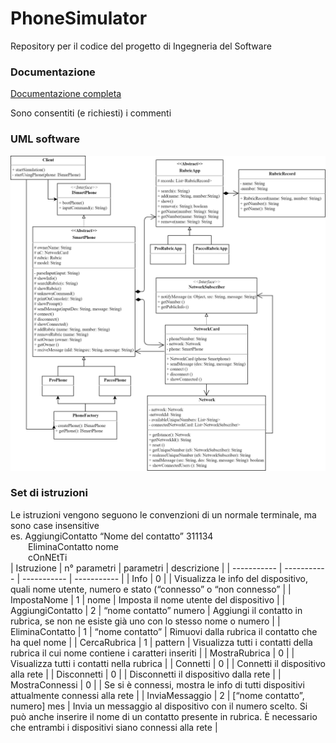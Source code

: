 # PhoneSimulator
 Repository per il codice del progetto di Ingegneria del Software
 
 
 ### Documentazione
 [Documentazione completa](https://docs.google.com/document/d/1Qp8zCO5xep3hJsoPorasWVTrHCBqD0262AY88BYDcUI/edit?usp=sharing)
 
 Sono consentiti (e richiesti) i commenti
 
 
 ### UML software
 ![UML del software](Assets/ProgettoPhone.png)

### Set di istruzioni
Le istruzioni vengono seguono le convenzioni di un normale terminale, ma sono case insensitive<br>
es. AggiungiContatto “Nome del contatto” 311134<br>
  EliminaContatto nome<br>
  cOnNEtTi<br>
| Istruzione | n° parametri | parametri | descrizione |
| ----------- | ----------- | ----------- | ----------- |
| Info | 0 | | Visualizza le info del dispositivo, quali nome utente, numero e stato (“connesso” o “non connesso” |
| ImpostaNome | 1 | nome | Imposta il nome utente del dispositivo |
| AggiungiContatto | 2 | “nome contatto” numero | Aggiungi il contatto in rubrica, se non ne esiste già uno con lo stesso nome o numero |
| EliminaContatto | 1 | “nome contatto” | Rimuovi dalla rubrica il contatto che ha quel nome |
| CercaRubrica | 1 | pattern | Visualizza tutti i contatti della rubrica il cui nome contiene i caratteri inseriti |
| MostraRubrica | 0 | | Visualizza tutti i contatti nella rubrica |
| Connetti | 0 | | Connetti il dispositivo alla rete |
| Disconnetti | 0 | | Disconnetti il dispositivo dalla rete |
| MostraConnessi | 0 | | Se si è connessi, mostra le info di tutti dispositivi attualmente connessi alla rete |
| InviaMessaggio | 2 | [“nome contatto”, numero] mes | Invia un messaggio al dispositivo con il numero scelto. Si può anche inserire il nome di un contatto presente in rubrica. È necessario che entrambi i dispositivi siano connessi alla rete |
